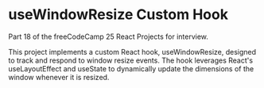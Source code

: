 # useWindowResize Custom Hook

Part 18 of the freeCodeCamp 25 React Projects for interview.

This project implements a custom React hook, useWindowResize, designed to track and respond to window resize events. The hook leverages React's useLayoutEffect and useState to dynamically update the dimensions of the window whenever it is resized.